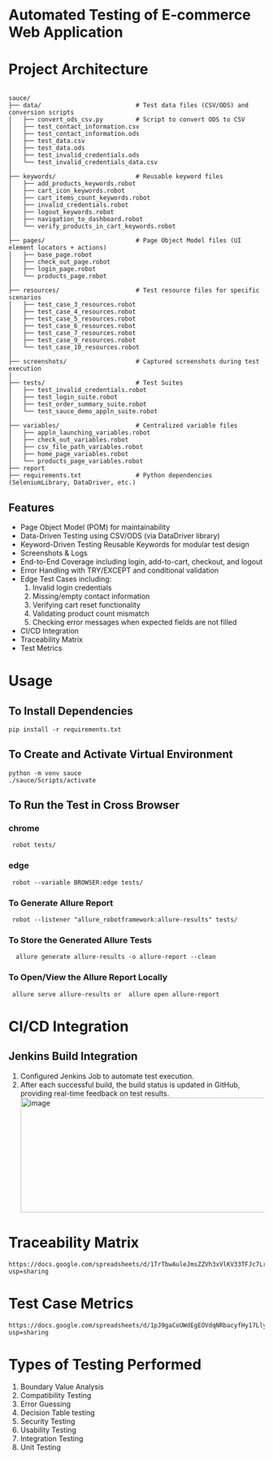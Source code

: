 # Automated Testing of E-commerce Web Application
# Project Architecture
<pre><code>
sauce/
├── data/                          # Test data files (CSV/ODS) and conversion scripts
│   ├── convert_ods_csv.py         # Script to convert ODS to CSV
│   ├── test_contact_information.csv
│   ├── test_contact_information.ods
│   ├── test_data.csv
│   ├── test_data.ods
│   ├── test_invalid_credentials.ods
│   └── test_invalid_credentials_data.csv
│
├── keywords/                      # Reusable keyword files
│   ├── add_products_keywords.robot
│   ├── cart_icon_keywords.robot
│   ├── cart_items_count_keywords.robot
│   ├── invalid_credentials.robot
│   ├── logout_keywords.robot
│   ├── navigation_to_dashboard.robot
│   └── verify_products_in_cart_keywords.robot
│
├── pages/                         # Page Object Model files (UI element locators + actions)
│   ├── base_page.robot
│   ├── check_out_page.robot
│   ├── login_page.robot
│   └── products_page.robot
│
├── resources/                     # Test resource files for specific scenarios
│   ├── test_case_3_resources.robot
│   ├── test_case_4_resources.robot
│   ├── test_case_5_resources.robot
│   ├── test_case_6_resources.robot
│   ├── test_case_7_resources.robot
│   ├── test_case_9_resources.robot
│   └── test_case_10_resources.robot
│
├── screenshots/                   # Captured screenshots during test execution
│
├── tests/                         # Test Suites
│   ├── test_invalid_credentials.robot
│   ├── test_login_suite.robot
│   ├── test_order_summary_suite.robot
│   └── test_sauce_demo_appln_suite.robot
│
├── variables/                     # Centralized variable files
│   ├── appln_launching_variables.robot
│   ├── check_out_variables.robot
│   ├── csv_file_path_variables.robot
│   ├── home_page_variables.robot
│   └── products_page_variables.robot
├── report
├── requirements.txt               # Python dependencies (SeleniumLibrary, DataDriver, etc.)
</code></pre>

## Features

* Page Object Model (POM) for maintainability
* Data-Driven Testing using CSV/ODS (via DataDriver library)
* Keyword-Driven Testing Reusable Keywords for modular test design
* Screenshots & Logs
* End-to-End Coverage including login, add-to-cart, checkout, and logout
* Error Handling with TRY/EXCEPT and conditional validation
* Edge Test Cases including:
  1. Invalid login credentials
  2. Missing/empty contact information
  3. Verifying cart reset functionality
  4. Validating product count mismatch
  5. Checking error messages when expected fields are not filled
* CI/CD Integration
* Traceability Matrix
* Test Metrics

# Usage
## To Install Dependencies
<pre><code>pip install -r requirements.txt</code></pre>
## To Create and Activate Virtual Environment
<pre><code>python -m venv sauce</code>
<code>./sauce/Scripts/activate</code></pre>
## To Run the Test in Cross Browser
### chrome
<pre><code> robot tests/ </code></pre>
### edge
<pre><code> robot --variable BROWSER:edge tests/ </code></pre>
### To Generate Allure Report
<pre><code> robot --listener "allure_robotframework:allure-results" tests/ </code></pre>
### To Store the Generated Allure Tests
<pre><code>  allure generate allure-results -o allure-report --clean </code></pre>
### To Open/View the Allure Report Locally
<pre><code> allure serve allure-results or  allure open allure-report </code></pre>

# CI/CD Integration
## Jenkins Build Integration
1. Configured Jenkins Job to automate test execution.
2. After each successful build, the build status is updated in GitHub, providing real-time feedback on test results.
   <img width="1609" height="226" alt="image" src="https://github.com/user-attachments/assets/45d1353b-b5d1-4a2a-be4a-06ddae8cf7ae" />

# Traceability Matrix
<pre><code>https://docs.google.com/spreadsheets/d/1TrTbwAuleJmsZZVh3xVlKV33TFJc7LrfRE9cWThmVqA/edit?usp=sharing</code></pre>

# Test Case Metrics
<pre><code>https://docs.google.com/spreadsheets/d/1pJ9gaCoUWdEgEOVdqNRbacyfHy17LlyeMiDbJX3BqLQ/edit?usp=sharing</code></pre>

# Types of Testing Performed
1. Boundary Value Analysis
2. Compatibility Testing
3. Error Guessing
4. Decision Table testing
5. Security Testing
6. Usability Testing
7. Integration Testing
8. Unit Testing

